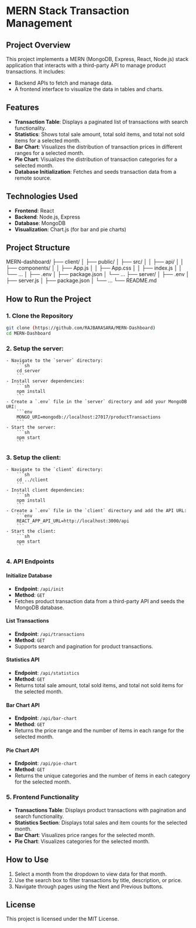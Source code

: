 # MERN Stack Transaction Management

## Project Overview
This project implements a MERN (MongoDB, Express, React, Node.js) stack application that interacts with a third-party API to manage product transactions. It includes:
- Backend APIs to fetch and manage data.
- A frontend interface to visualize the data in tables and charts.

## Features

- **Transaction Table**: Displays a paginated list of transactions with search functionality.
- **Statistics**: Shows total sale amount, total sold items, and total not sold items for a selected month.
- **Bar Chart**: Visualizes the distribution of transaction prices in different ranges for a selected month.
- **Pie Chart**: Visualizes the distribution of transaction categories for a selected month.
- **Database Initialization**: Fetches and seeds transaction data from a remote source.

## Technologies Used
- **Frontend**: React
- **Backend**: Node.js, Express
- **Database**: MongoDB
- **Visualization**: Chart.js (for bar and pie charts)

## Project Structure
MERN-dashboard/
├── client/
│   ├── public/
│   ├── src/
│   │   ├── api/
│   │   ├── components/
│   │   ├── App.js
│   │   ├── App.css
│   │   ├── index.js
│   │   └── ...
│   ├── .env
│   ├── package.json
│   └── ...
├── server/
│   ├── .env
│   ├── server.js
│   ├── package.json
│   └── ...
└── README.md

## How to Run the Project

### 1. Clone the Repository
```bash
git clone (https://github.com/RAJBARASARA/MERN-Dashboard)
cd MERN-Dashboard
```

### 2. **Setup the server**:
    - Navigate to the `server` directory:
        ```sh
        cd server
        ```
    - Install server dependencies:
        ```sh
        npm install
        ```
    - Create a `.env` file in the `server` directory and add your MongoDB URI:
        ```env
        MONGO_URI=mongodb://localhost:27017/productTransactions
        ```
    - Start the server:
        ```sh
        npm start
        ```

### 3. **Setup the client**:
    - Navigate to the `client` directory:
        ```sh
        cd ../client
        ```
    - Install client dependencies:
        ```sh
        npm install
        ```
    - Create a `.env` file in the `client` directory and add the API URL:
        ```env
        REACT_APP_API_URL=http://localhost:3000/api
        ```
    - Start the client:
        ```sh
        npm start
        ```

### 4. API Endpoints

#### Initialize Database
- **Endpoint**: `/api/init`
- **Method**: `GET`
- Fetches product transaction data from a third-party API and seeds the MongoDB database.

#### List Transactions
- **Endpoint**: `/api/transactions`
- **Method**: `GET`
- Supports search and pagination for product transactions.

#### Statistics API
- **Endpoint**: `/api/statistics`
- **Method**: `GET`
- Returns total sale amount, total sold items, and total not sold items for the selected month.

#### Bar Chart API
- **Endpoint**: `/api/bar-chart`
- **Method**: `GET`
- Returns the price range and the number of items in each range for the selected month.

#### Pie Chart API
- **Endpoint**: `/api/pie-chart`
- **Method**: `GET`
- Returns the unique categories and the number of items in each category for the selected month.

### 5. Frontend Functionality

- **Transactions Table**: Displays product transactions with pagination and search functionality.
- **Statistics Section**: Displays total sales and item counts for the selected month.
- **Bar Chart**: Visualizes price ranges for the selected month.
- **Pie Chart**: Visualizes categories for the selected month.

## How to Use

1. Select a month from the dropdown to view data for that month.
2. Use the search box to filter transactions by title, description, or price.
3. Navigate through pages using the Next and Previous buttons.

## License
This project is licensed under the MIT License.
